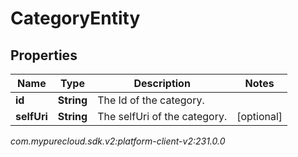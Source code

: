 # CategoryEntity


## Properties

| Name | Type | Description | Notes |
| ------------ | ------------- | ------------- | ------------- |
| **id** | **String** | The Id of the category. |  |
| **selfUri** | **String** | The selfUri of the category. |  [optional] |




_com.mypurecloud.sdk.v2:platform-client-v2:231.0.0_

